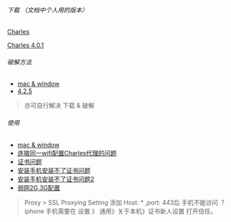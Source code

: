 ###### 下载 （文档中个人用的版本）
[Charles](https://www.charlesproxy.com/)

[Charles 4.0.1](https://www.charlesproxy.com/assets/release/4.0.1/charles-proxy-4.0.1.dmg)

###### 破解方法
* [mac & window](https://www.jianshu.com/p/89111882fa99)
* [4.2.5](https://www.jianshu.com/p/349e0bb64daf)

> 亦可自行解决 下载 & 破解

###### 使用
* [mac & window](https://blog.csdn.net/csdn_aiyang/article/details/79153162)
* [连接同一wifi配置Charles代理的问题](https://blog.csdn.net/njys1/article/details/74885644)
* [证书问题](https://blog.csdn.net/Zachary_46/article/details/81458098)
* [安装手机安装不了证书问题](https://segmentfault.com/a/1190000011573699?utm_source=tag-newest)
* [安装手机安装不了证书问题2](https://www.cnblogs.com/bandbandme/p/7117855.html)
* [弱网2G,3G配置](https://blog.csdn.net/qq_42191801/article/details/80288804)
> Proxy > SSL Proxying Setting  添加 Host: * ,port: 443后 手机不能访问 ？
> iphone 手机需要在 设置 》 通用》关于本机》证书新人设置 打开信任。
